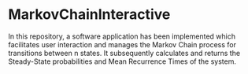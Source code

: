 # MarkovChainInteractive
In this repository, a software application has been implemented which facilitates user interaction and manages the Markov Chain process for transitions between n states. It subsequently calculates and returns the Steady-State probabilities and Mean Recurrence Times of the system.
